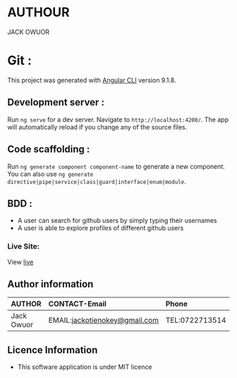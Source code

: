 # AUTHOUR
JACK OWUOR

# Git :

This project was generated with [Angular CLI](https://github.com/angular/angular-cli) version 9.1.8.

## Development server :

Run `ng serve` for a dev server. Navigate to `http://localhost:4200/`. The app will automatically reload if you change any of the source files.

## Code scaffolding :

Run `ng generate component component-name` to generate a new component. You can also use `ng generate directive|pipe|service|class|guard|interface|enum|module`.

## BDD :

* A user can search for github users by simply typing their usernames
* A user is able to explore profiles of different github users



### Live Site:
View [live]()

## Author information

|AUTHOR | CONTACT-Email|Phone|
|:------|:------------|:-----|
|Jack Owuor|EMAIL:jackotienokey@gmail.com|TEL:0722713514|

##  Licence Information

* This software application is under MIT licence